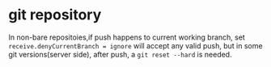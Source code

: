 # git repository
In non-bare repositoies,if push happens to current working branch, set `receive.denyCurrentBranch = ignore` will accept any valid push, but in some git versions(server side), after push, a `git reset --hard` is needed.